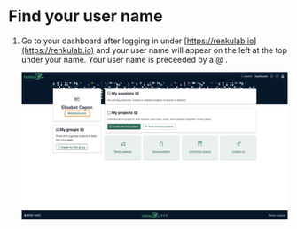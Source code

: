 # Find your user name

1. Go to your dashboard after logging in under [https://renkulab.io](https://renkulab.io) and your user name will appear on the left at the top under your name. Your user name is preceeded by a @ .
    
    ![image.png](./find-username-10.png)